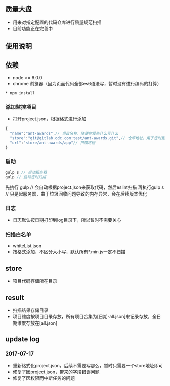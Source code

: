 ## 质量大盘
* 用来对指定配置的代码仓库进行质量规范扫描
* 目前功能正在完善中

## 使用说明
## 依赖
* node >= 6.0.0
* chrome 浏览器（因为页面代码全部es6语法写，暂时没有进行编码的打算）

``` node 
* npm install
```
### 添加监控项目
* 打开project.json，根据格式进行添加
``` javascript
{
  "name":"ant-awards",// 项目名称，随便你爱些什么写什么
  "store":"git@gitlab.odc.com:test/ant-awards.git",// 仓库地址，用于定时更新代码
  "url":"store/ant-awards/app"// 扫描路径
}
```

### 启动
``` javascript
gulp s // 启动服务器
gulp // 启动定时扫描
```
先执行 gulp // 会自动根据project.json来获取代码，然后eslint扫描
再执行gulp s // 只是起服务器，由于垃圾回收问题导致的内存异常，会在后续版本优化


### 日志
* 日志默认按日期打印到log目录下，所以暂时不需要关心

### 扫描白名单
* whiteList.json
* 按格式添加，不区分大小写，默认所有*.min.js一定不扫描

## store
* 项目代码存储所在目录

## result
* 扫描结果存储目录
* 项目维度按项目目录存放，所有项目合集为[日期-all.json]来记录存放，全日期维度存放在[all.json]


## update log

### 2017-07-17
* 重新格式化project.json，后续不需要写那么，暂时只需要一个store地址即可
* 修复了因project.json，带来的字段错误问题
* 修复了因权限而中断任务的问题


